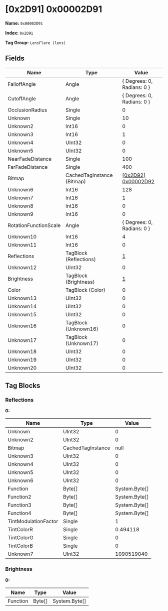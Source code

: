 # [0x2D91] 0x00002D91

**Name:** ```0x00002D91```

**Index:** ```0x2D91```

**Tag Group:** ```LensFlare (lens)```

## Fields

Name	| Type	| Value
---	|---	|---	|
FalloffAngle	|Angle	|{ Degrees: 0, Radians: 0 }
CutoffAngle	|Angle	|{ Degrees: 0, Radians: 0 }
OcclusionRadius	|Single	|0
Unknown	|Single	|10
Unknown2	|Int16	|0
Unknown3	|Int16	|1
Unknown4	|UInt32	|0
Unknown5	|UInt32	|0
NearFadeDistance	|Single	|100
FarFadeDistance	|Single	|400
Bitmap	|CachedTagInstance (Bitmap)	|[[0x2D92] 0x00002D92](../Bitmap/2D92.md)
Unknown6	|Int16	|128
Unknown7	|Int16	|1
Unknown8	|Int16	|0
Unknown9	|Int16	|0
RotationFunctionScale	|Angle	|{ Degrees: 0, Radians: 0 }
Unknown10	|Int16	|4
Unknown11	|Int16	|0
Reflections	|TagBlock (Reflections)	|[1](#reflections)
Unknown12	|UInt32	|0
Brightness	|TagBlock (Brightness)	|[1](#brightness)
Color	|TagBlock (Color)	|0
Unknown13	|UInt32	|0
Unknown14	|UInt32	|0
Unknown15	|UInt32	|0
Unknown16	|TagBlock (Unknown16)	|0
Unknown17	|TagBlock (Unknown17)	|0
Unknown18	|UInt32	|0
Unknown19	|UInt32	|0
Unknown20	|UInt32	|0


## Tag Blocks

### Reflections

**0:**

Name	| Type	| Value
---	|---	|---	|
Unknown	|UInt32	|0
Unknown2	|UInt32	|0
Bitmap	|CachedTagInstance	|null
Unknown3	|UInt32	|0
Unknown4	|UInt32	|0
Unknown5	|UInt32	|0
Unknown6	|UInt32	|0
Function	|Byte[]	|System.Byte[]
Function2	|Byte[]	|System.Byte[]
Function3	|Byte[]	|System.Byte[]
Function4	|Byte[]	|System.Byte[]
TintModulationFactor	|Single	|1
TintColorR	|Single	|0.494118
TintColorG	|Single	|0
TintColorB	|Single	|0
Unknown7	|UInt32	|1090519040


### Brightness

**0:**

Name	| Type	| Value
---	|---	|---	|
Function	|Byte[]	|System.Byte[]


